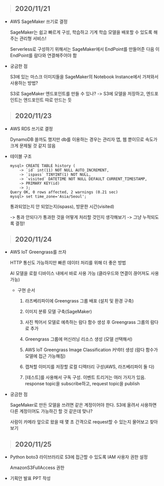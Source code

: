 > <h2>2020/11/21</h2>

- AWS SageMaker 쓰기로 결정

  SageMaker는 쉽고 빠르게 구성, 학습하고 기계 학습 모델을 배포할 수 있도록 해주는 관리형 서비스!

  Serverless로 구성하기 위해서는 SageMaker에서 EndPoint를 만들어준 다음 이 EndPoint를 람다와 연결해주어야 함

- 궁금한 점

  S3에 있는 마스크 이미지들을 SageMaker의 Notebook Instance에서 가져와서 사용하는 방법?

  S3로 SageMaker 엔드포인트를 만들 수 있나? -> S3에 모델을 저장하고, 엔드포인트는 엔드포인트 따로 만드는 듯
  
  

> <h2>2020/11/23</h2>

- AWS RDS 쓰기로 결정

  DynamoDB 쓸까도 했지만 db를 이용하는 경우는 관리자 앱, 웹 뿐이므로 속도가 크게 문제될 것 같지 않음

- 테이블 구조

  ```
  mysql> CREATE TABLE history (
      -> `id` int(11) NOT NULL AUTO_INCREMENT,
      -> `ispass` TINYINT(1) NOT NULL,
      -> `visited` DATETIME NOT NULL DEFAULT CURRENT_TIMESTAMP,
      -> PRIMARY KEY(id)
      -> );
  Query OK, 0 rows affected, 2 warnings (0.21 sec)
  mysql> set time_zone='Asia/Seoul';
  ```

  통과되었는지 안 되었는지(ispass), 방문한 시간(visited)

  -> 통과 안되다가 통과한 것을 어떻게 처리할 것인지 생각해보기 -> 그냥 누적되도록 결정!

  

> <h2>2020/11/24</h2>

- AWS IoT Greengrass를 쓰자

  HTTP 통신도 가능하지만 빠른 데이터 처리를 위해 더 좋은 방법

  AI 모델을 로컬 디바이스 내에서 바로 사용 가능 (클라우드와 연결이 끊어져도 사용 가능)

  - 구현 순서

    1. 라즈베리파이에 Greengrass 그룹 배포 (설치 및 환경 구축)

    2. 이미지 분류 모델 구축(SageMaker)
    3. 사진 찍어서 모델로 예측하는 람다 함수 생성 후 Greengrass 그룹의 람다로 추가
    4. Greengrass 그룹에 머신러닝 리소스 생성 (모델 선택해서)
    5. AWS IoT Greengrass Image Classification 커넥터 생성 (람다 함수가 모델에 접근 가능해짐)
    6. 캡쳐할 이미지를 저장할 로컬 디렉터리 구성(AWS, 라즈베리파이 둘 다)
    7. [테스트]를 사용해서 구독 구성. 이벤트 트리거는 여러 가지가 있음. response topic을 subscribe하고, request topic을 publish

- 궁금한 점

  SageMaker로 만든 모델을 쓰려면 같은 계정이어야 한다. S3에 올려서 사용하면 다른 계정이어도 가능하긴 할 것 같은데 맞나?

  사람이 카메라 앞으로 왔을 때 몇 초 간격으로 request할 수 있는지 물어보고 찾아보기



> <h2>2020/11/25</h2>

- Python boto3 라이브러리로 S3에 접근할 수 있도록 IAM 사용자 권한 설정

  AmazonS3FullAccess 권한

- 기획안 발표 PPT 작성

